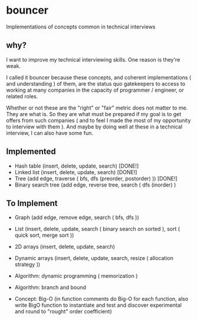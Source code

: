 # bouncer

Implementations of concepts common in technical interviews

## why?

I want to improve my technical interviewing skills. One reason is they're weak.

I called it bouncer because these concepts, and coherent implementations ( and understanding ) of them, are the status quo gatekeepers to access to working at many companies in the capacity of programmer / engineer, or related roles.

Whether or not these are the "right" or "fair" metric does not matter to me. They are what is. So they are what must be prepared if my goal is to get offers from such companies ( and to feel I made the most of my opportunity to interview with them ). And maybe by doing well at these in a technical interview, I can also have some fun.

## Implemented

- Hash table (insert, delete, update, search) [DONE!]
- Linked list (insert, delete, update, search) [DONE!]
- Tree (add edge, traverse ( bfs, dfs (preorder, postorder) )) [DONE!]
- Binary search tree (add edge, reverse tree, search ( dfs (inorder) )

## To Implement

- Graph (add edge, remove edge, search ( bfs, dfs ))

- List (insert, delete, update, search ( binary search on sorted ), sort ( quick sort, merge sort ))
- 2D arrays (insert, delete, update, search)
- Dynamic arrays (insert, delete, update, search, resize ( allocation strategy ))
- Algorithm: dynamic programming ( memorization )
- Algorithm: branch and bound 
- Concept: Big-O (in function comments do Big-O for each function, also write BigO function to instantiate and test and discover experimental and round to "rought" order coefficient)



